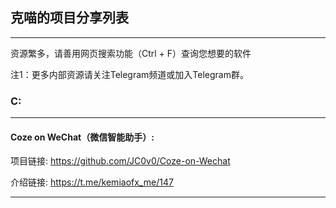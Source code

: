 ## 克喵的项目分享列表

---

资源繁多，请善用网页搜索功能（Ctrl + F）查询您想要的软件

注1：更多内部资源请关注Telegram频道或加入Telegram群。

### C:

---

#### Coze on WeChat（微信智能助手）:

项目链接:
https://github.com/JC0v0/Coze-on-Wechat

介绍链接: 
https://t.me/kemiaofx_me/147

---